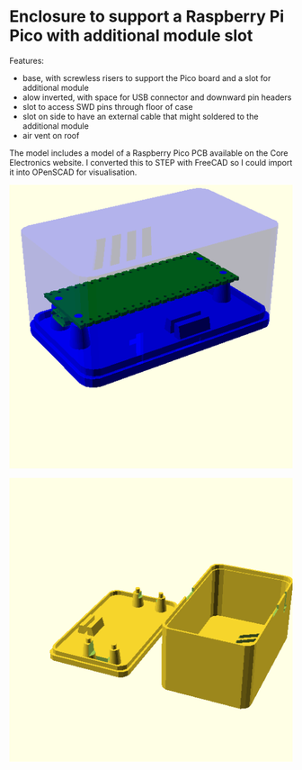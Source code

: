 # Enclosure to support a Raspberry Pi Pico with additional module slot

Features:
- base, with screwless risers to support the Pico board and a slot for additional module
- alow inverted, with space for USB connector and downward pin headers
- slot to access SWD pins through floor of case
- slot on side to have an external cable that might soldered to the additional module
- air vent on roof

The model includes a model of a Raspberry Pico PCB available on the Core Electronics website. I converted this to STEP with FreeCAD so I could import it into OPenSCAD for visualisation.

![Rendered enclosure with PCB image](enclosure.png)

![Printable for STL](printable.png)
